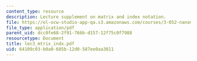```yaml
---
content_type: resource
description: Lecture supplement on matrix and index notation.
file: https://ol-ocw-studio-app-qa.s3.amazonaws.com/courses/3-052-nanomechanics-of-materials-and-biomaterials-spring-2007/64109c03b0a0685b12d0587ee0aa3811_lec3_mtrix_indx.pdf
file_type: application/pdf
parent_uid: dcc0fe68-2f91-766b-d157-12f75c0f7988
resourcetype: Document
title: lec3_mtrix_indx.pdf
uid: 64109c03-b0a0-685b-12d0-587ee0aa3811
---
```

